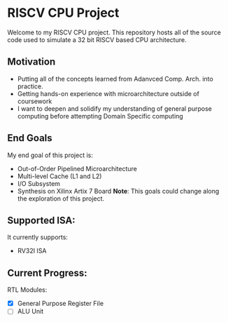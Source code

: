 # RISCV CPU Project
Welcome to my RISCV CPU project. 
This repository hosts all of the source code used to simulate a 32 bit RISCV based CPU architecture.

## Motivation
- Putting all of the concepts learned from Adanvced Comp. Arch. into practice.
- Getting hands-on experience with microarchitecture outside of coursework
- I want to deepen and solidify my understanding of general purpose computing before attempting Domain Specific computing

## End Goals
My end goal of this project is:
- Out-of-Order Pipelined Microarchitecture
- Multi-level Cache (L1 and L2)
- I/O Subsystem
- Synthesis on Xilinx Artix 7 Board
**Note**: This goals could change along the exploration of this project.

## Supported ISA:
It currently supports:
- RV32I ISA

## Current Progress:
RTL Modules:
- [x] General Purpose Register File
- [ ] ALU Unit